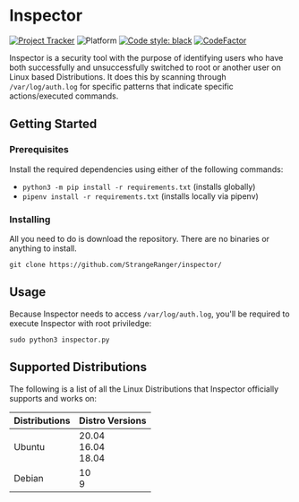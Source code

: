 # Inspector

<!-- Active status commented out
[![Project Status: Active – The project has reached a stable, usable state and is being actively developed.](https://www.repostatus.org/badges/latest/active.svg)](https://www.repostatus.org/#active)
-->

[![Project Tracker](https://img.shields.io/badge/repo%20status-Project%20Tracker-lightgrey)](https://gist.github.com/StrangeRanger/b78b76f9d8821761c725f1779f70c39c#inactive)
![Platform](https://img.shields.io/badge/platform-Linux-lightgrey)
[![Code style: black](https://img.shields.io/badge/code%20style-black-000000.svg)](https://github.com/psf/black)
[![CodeFactor](https://www.codefactor.io/repository/github/strangeranger/inspector/badge)](https://www.codefactor.io/repository/github/strangeranger/inspector)

Inspector is a security tool with the purpose of identifying users who have both successfully and unsuccessfully switched to root or another user on Linux based Distributions. It does this by scanning through `/var/log/auth.log` for specific patterns that indicate specific actions/executed commands.

## Getting Started

### Prerequisites

Install the required dependencies using either of the following commands:

- `python3 -m pip install -r requirements.txt` (installs globally)
- `pipenv install -r requirements.txt` (installs locally via pipenv)

### Installing

All you need to do is download the repository. There are no binaries or anything to install.

`git clone https://github.com/StrangeRanger/inspector/`

## Usage

Because Inspector needs to access `/var/log/auth.log`, you'll be required to execute Inspector with root priviledge:

`sudo python3 inspector.py`

## Supported Distributions

The following is a list of all the Linux Distributions that Inspector officially supports and works on:

| Distributions | Distro Versions         |
| ------------- | ----------------------- |
| Ubuntu        | 20.04<br>16.04<br>18.04 |
| Debian        | 10<br>9                 |
